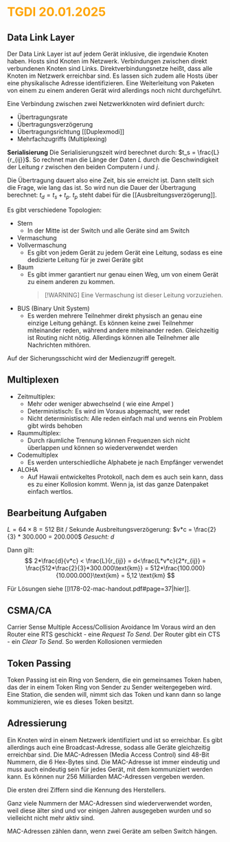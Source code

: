 # <font color = "orange">TGDI 20.01.2025</font>
## Data Link Layer
Der Data Link Layer ist auf jedem Gerät inklusive, die irgendwie Knoten haben. 
Hosts sind Knoten im Netzwerk. Verbindungen zwischen direkt verbundenen Knoten sind Links.
Direktverbindungsnetze heißt, dass alle Knoten im Netzwerk erreichbar sind. Es lassen sich zudem alle Hosts über eine physikalische Adresse identifizieren. Eine Weiterleitung von Paketen von einem zu einem anderen Gerät wird allerdings noch nicht durchgeführt.

Eine Verbindung zwischen zwei Netzwerkknoten wird definiert durch:
- Übertragungsrate
- Übertragungsverzögerung
- Übertragungsrichtung [[Duplexmodi]]
- Mehrfachzugriffs (Multiplexing)

**Serialisierung**
Die Serialisierungszeit wird berechnet durch: $t_s = \frac{L}{r_{ij}}$. So rechnet man die Länge der Daten $L$ durch die Geschwindigkeit der Leitung $r$ zwischen den beiden Computern $i$ und $j$.

Die Übertragung dauert also eine Zeit, bis sie erreicht ist. Dann stellt sich die Frage, wie lang das ist. So wird nun die Dauer der Übertragung berechnet: $t_d=t_s+t_p$. $t_p$ steht dabei für die [[Ausbreitungsverzögerung]].

Es gibt verschiedene Topologien:
- Stern
	- In der Mitte ist der Switch und alle Geräte sind am Switch
- Vermaschung
- Vollvermaschung
	- Es gibt von jedem Gerät zu jedem Gerät eine Leitung, sodass es eine dedizierte Leitung für je zwei Geräte gibt
- Baum
	- Es gibt immer garantiert nur genau einen Weg, um von einem Gerät zu einem anderen zu kommen. 
	  >[!WARNING] Eine Vermaschung ist dieser Leitung vorzuziehen.
- BUS (Binary Unit System)
	- Es werden mehrere Teilnehmer direkt physisch an genau eine einzige Leitung gehängt. Es können keine zwei Teilnehmer miteinander reden, während andere miteinander reden. Gleichzeitig ist Routing nicht nötig. Allerdings können alle Teilnehmer alle Nachrichten mithören.

Auf der Sicherungsschicht wird der Medienzugriff geregelt.

## Multiplexen
- Zeitmultiplex:
	- Mehr oder weniger abwechselnd ( wie eine Ampel )
	- Deterministisch: Es wird im Voraus abgemacht, wer redet
	- Nicht deterministisch: Alle reden einfach mal und wenns ein Problem gibt wirds behoben
- Raummultiplex:
	- Durch räumliche Trennung können Frequenzen sich nicht überlappen und können so wiederverwendet werden
- Codemultiplex
	- Es werden unterschiedliche Alphabete je nach Empfänger verwendet
- ALOHA
	- Auf Hawaii entwickeltes Protokoll, nach dem es auch sein kann, dass es zu einer Kollosion kommt. Wenn ja, ist das ganze Datenpaket einfach wertlos.

## Bearbeitung Aufgaben
$L = 64\times 8 = 512$ Bit / Sekunde
Ausbreitungsverzögerung:
$v*c = \frac{2}{3} * 300.000 = 200.000$
*Gesucht: $d$* 

Dann gilt:
$$
2*\frac{d}{v*c} < \frac{L}{r_{ij}} = d<\frac{L*v*c}{2*r_{ij}} = \frac{512*\frac{2}{3}*300.000\text{km}} = 512*\frac{100.000}{10.000.000}\text{km} = 5,12 \text{km}
$$

Für Lösungen siehe [[I178-02-mac-handout.pdf#page=37|hier]].

## CSMA/CA
Carrier Sense Multiple Access/Collision Avoidance
Im Voraus wird an den Router eine RTS geschickt - eine *Request To Send*.
Der Router gibt ein CTS - ein *Clear To Send*. So werden Kollosionen vermieden

## Token Passing
Token Passing ist ein Ring von Sendern, die ein gemeinsames Token haben, das der in einem Token Ring von Sender zu Sender weitergegeben wird. 
Eine Station, die senden will, nimmt sich das Token und kann dann so lange kommunizieren, wie es dieses Token besitzt. 

## Adressierung
Ein Knoten wird in einem Netzwerk identifiziert und ist so erreichbar. Es gibt allerdings auch eine Broadcast-Adresse, sodass alle Geräte gleichzeitig erreichbar sind.
Die MAC-Adressen (Media Access Control) sind 48-Bit Nummern, die 6 Hex-Bytes sind. 
Die MAC-Adresse ist immer eindeutig und muss auch eindeutig sein für jedes Gerät, mit dem kommuniziert werden kann.
Es können nur 256 Milliarden MAC-Adressen vergeben werden.

Die ersten drei Ziffern sind die Kennung des Herstellers.

Ganz viele Nummern der MAC-Adressen sind wiederverwendet worden, weil diese älter sind und vor einigen Jahren ausgegeben wurden und so vielleicht nicht mehr aktiv sind.

MAC-Adressen zählen dann, wenn zwei Geräte am selben Switch hängen.